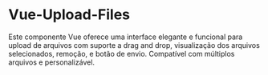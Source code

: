 # Vue-Upload-Files
Este componente Vue oferece uma interface elegante e funcional para upload de arquivos com suporte a drag and drop, visualização dos arquivos selecionados, remoção, e botão de envio. Compatível com múltiplos arquivos e personalizável.
